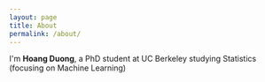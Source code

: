 ```yaml
---
layout: page
title: About
permalink: /about/
---
```


I'm **Hoang Duong**, a PhD student at UC Berkeley studying Statistics (focusing
on Machine Learning) 
